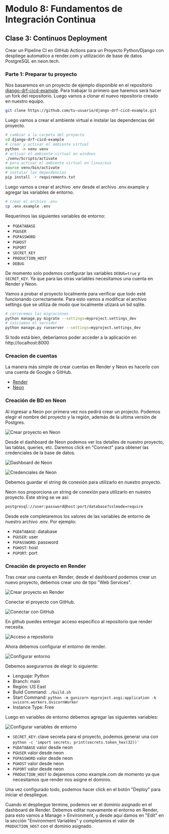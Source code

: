 # Modulo 8: Fundamentos de Integración Continua

## Clase 3: Continuos Deployment

Crear un Pipeline CI en GitHub Actions para un Proyecto Python/Django con despliege automatico a render.com y utilización de base de datos PostgreSQL en neon.tech.

### Parte 1: Preparar tu proyecto

Nos basaremos en un proyecto de ejemplo disponible en el repositorio [django-drf-cicd-example](https://github.com/rarce/django-drf-cicd-example). Para trabajar lo primero que haremos será hacer un fork del repositorio. Luego vamos a clonar el nuevo repositorio creado en nuestro equipo.

```bash
git clone https://github.com/tu-usuario/django-drf-cicd-example.git
```

Luego vamos a crear el ambiente virtual e instalar las dependencias del proyecto.

```bash
# cambiar a la carpeta del proyecto
cd django-drf-cicd-example
# crear y activar el ambiente virtual
python -m venv venv
# activar el ambiente virtual en windows
./venv/Scripts/activate
# para activar el ambiente virtual en linux/osx
source venv/bin/activate
# instalar las dependencias
pip install -r requirements.txt
```

Luego vamos a crear el archivo .env desde el archivo .env.example y agregar las variables de entorno.

```bash
# crear el archivo .env
cp .env.example .env
```

Requerimos las siguientes variables de entorno:
* `PGDATABASE`
* `PGUSER`
* `PGPASSWORD`
* `PGHOST`
* `PGPORT`
* `SECRET_KEY`
* `PRODUCTION_HOST`
* `DEBUG`

De momento solo podemos configurar las variables `DEBUG=true` y `SECRET_KEY`. Ya que para las otras variables necesitamos una cuenta en Render y Neon.

Vamos a probar el proyecto localmente para verificar que todo esté funcionando correctamente. Para esto vamos a modificar el archivo settings que se utiliza de modo que localmente utizará un bd sqlite.

```bash
# correremos las migraciones
python manage.py migrate --settings=myproject.settings_dev
# iniciamos el servidor
python manage.py runserver --settings=myproject.settings_dev
```

Si todo está bien, deberíamos poder acceder a la aplicación en http://localhost:8000

### Creacion de cuentas

La manera más simple de crear cuentas en Render y Neon es hacerlo con una cuenta de Google o GitHub.

- [Render](https://dashboard.render.com/register)
- [Neon](https://console.neon.tech/signup)

### Creación de BD en Neon

Al ingresar a Neon por primera vez nos pedirá crear un projecto. Podemos elegir el nombre del proyecto y la región, además de la ultima versión de Postgres.

![Crear proyecto en Neon](./images/neon-create-project.png)

Desde el dashboard de Neon podemos ver los detalles de nuestro proyecto, las tablas, queries, etc. Daremos click en "Connect" para obtener las credenciales de la base de datos.

![Dashboard de Neon](./images/neon-dashboard.png)

![Credenciales de Neon](./images/neon-credentials.png)

Debemos guardar el string de conexión para utilizarlo en nuestro proyecto.

Neon nos proporciona un string de conexión para utilizarlo en nuestro proyecto. Este string se ve así:

```bash
postgresql://user:password@host:port/database?sslmode=require
```

Desde este completaremos los valores de las variables de entorno de nuestro archivo .env. Por ejemplo:
* `PGDATABASE`: database
* `PGUSER`: user
* `PGPASSWORD`: password
* `PGHOST`: host
* `PGPORT`: port

### Creación de proyecto en Render

Tras crear una cuenta en Render, desde el dashboard podemos crear un nuevo proyecto, debemos crear uno de tipo "Web Services".

![Crear proyecto en Render](./images/render-create-project.png)

Conectar el proyecto con GitHub.

![Conectar con GitHub](./images/render-connect-github.png)

En github puedes entregar acceso especifico al repositorio que render necesita.

![Acceso a repositorio](./images/render-github-access.png)

Ahora debemos configurar el entorno de render.

![Configurar entorno](./images/render-configure-environment.png)

Debemos asegurarnos de elegir lo siguiente:
* Lenguaje: Python
* Branch: main
* Región: US East
* Build Command: `./build.sh`
* Start Command: `python -m gunicorn myproject.asgi:application -k uvicorn.workers.UvicornWorker`
* Instance Type: Free

Luego en variables de entorno debemos agregar las siguientes variables:

![Configurar variables de entorno](./images/render-configure-environment-variables.png)

* `SECRET_KEY`: clave secreta para el proyecto, podemos generar una con `python -c 'import secrets; print(secrets.token_hex(32))'`
* `PGDATABASE` valor desde neon
* `PGUSER` valor desde neon
* `PGPASSWORD` valor desde neon
* `PGHOST` valor desde neon
* `PGPORT` valor desde neon
* `PRODUCTION_HOST` lo dejaremos como example.com de momento ya que necesitamos que render nos asigne el dominio.

Una vez configurado todo, podemos hacer click en el botón "Deploy" para iniciar el despliegue.

Cuando el despliegue termine, podemos ver el dominio asignado en el dashboard de Render. Debemos editar nuevamente el entorno en Render, para esto vamos a Manage > Environment, y desde aquí damos en "Edit" en la sección "Environment Variables" y completamos el valor de `PRODUCTION_HOST` con el dominio asignado.




